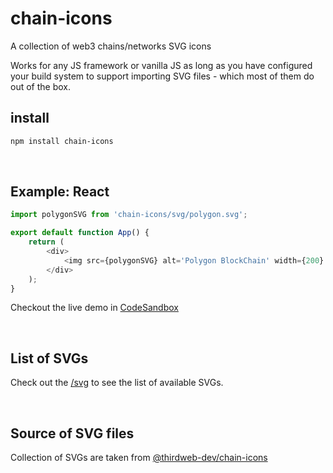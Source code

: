# chain-icons

A collection of web3 chains/networks SVG icons

Works for any JS framework or vanilla JS as long as you have configured your build system to support importing SVG files - which most of them do out of the box.

## install

```bash
npm install chain-icons
```

<br/>

## Example: React

```js
import polygonSVG from 'chain-icons/svg/polygon.svg';

export default function App() {
	return (
		<div>
			<img src={polygonSVG} alt='Polygon BlockChain' width={200} height={200} />
		</div>
	);
}
```

Checkout the live demo in [CodeSandbox](https://codesandbox.io/s/react-chain-icons-example-fh66gy?file=/src/App.js)

<br/>

## List of SVGs

Check out the [/svg](./svg) to see the list of available SVGs.

<br/>

## Source of SVG files

Collection of SVGs are taken from [@thirdweb-dev/chain-icons](https://github.com/thirdweb-dev/chain-icons)
